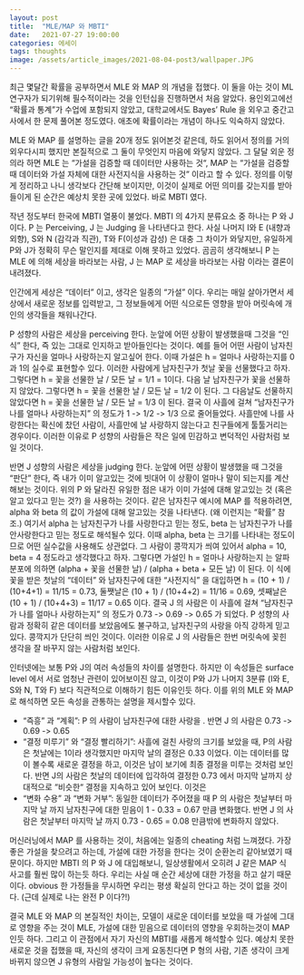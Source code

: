 ```yaml
---
layout: post
title:  "MLE/MAP 와 MBTI"
date:   2021-07-27 19:00:00
categories: 에세이
tags: thoughts
image: /assets/article_images/2021-08-04-post3/wallpaper.JPG
---
```


최근 몇달간 확률을 공부하면서 MLE 와 MAP 의 개념을 접했다. 이 둘을 아는 것이 ML 연구자가 되기위해 필수적이라는 것을 인턴십을 진행하면서 처음 알았다. 용인외고에선 “확률과 통계”가 수업에 포함되지 않았고, 대학교에서도 Bayes’ Rule 을 외우고 중간고사에서 한 문제 풀어본 정도였다. 애초에 확률이라는 개념이 하나도 익숙하지 않았다. 

MLE 와 MAP 를 설명하는 글을 20개 정도 읽어본것 같은데, 하도 읽어서 정의를 거의 외우다시피 했지만 본질적으로 그 둘이 무엇인지 마음에 와닿지 않았다. 그 달달 외운 정의라 하면 MLE 는 “가설을 검증할 때 데이터만 사용하는 것“, MAP 는 “가설을 검증할 때 데이터와 가설 자체에 대한 사전지식을 사용하는 것” 이라고 할 수 있다. 정의를 이렇게 정리하고 나니 생각보다 간단해 보이지만, 이것이 실제로 어떤 의미를 갖는지를 받아들이게 된 순간은 예상치 못한 곳에 있었다. 바로 MBTI 였다.  

작년 정도부터 한국에 MBTI 열풍이 불었다. MBTI 의 4가지 분류요소 중 하나는 P 와 J 이다. P 는 Perceiving, J 는 Judging 을 나타낸다고 한다. 사실 나머지 I와 E (내향과 외향), S와 N (감각과 직관), T와 F(이성과 감성) 은 대충 그 차이가 와닿지만, 유일하게 P와 J가 정확히 무슨 말인지를 제대로 이해 못하고 있었다. 곰곰히 생각해보니 P 는 MLE 에 의해 세상을 바라보는 사람, J 는 MAP 로 세상을 바라보는 사람 이라는 결론이 내려졌다. 

인간에게 세상은 “데이터” 이고, 생각은 일종의 “가설” 이다. 우리는 매일 살아가면서 세상에서 새로운 정보를 입력받고, 그 정보들에게 어떤 식으로든 영향을 받아 머릿속에 개인의 생각들을 채워나간다. 

P 성향의 사람은 세상을 perceiving 한다. 눈앞에 어떤 상황이 발생했을때 그것을 “인식” 한다, 즉 있는 그대로 인지하고 받아들인다는 것이다. 예를 들어 어떤 사람이 남자친구가 자신을 얼마나 사랑하는지 알고싶어 한다. 이때 가설은 h = 얼마나 사랑하는지를 0과 1의 실수로 표현할수 있다. 이러한 사람에게 남자친구가 첫날 꽃을 선물했다고 하자. 그렇다면 h = 꽃을 선물한 날 / 모든 날 = 1/1 = 1이다. 다음 날 남자친구가 꽃을 선물하지 않았다. 그렇다면 h = 꽃을 선물한 날 / 모든 날 = 1/2 이 된다. 그 다음날도 선물하지 않았다면 h = 꽃을 선물한 날 / 모든 날 = 1/3 이 된다. 결국 이 사흘에 걸쳐 “남자친구가 나를 얼마나 사랑하는지” 의 정도가 1 -> 1/2 -> 1/3 으로 줄어들었다. 사흘만에 나를 사랑한다는 확신에 찼던 사람이, 사흘만에 날 사랑하지 않는다고 친구들에게 툴툴거리는 경우이다. 이러한 이유로 P 성향의 사람들은 작은 일에 민감하고 변덕적인 사람처럼 보일 것이다. 

반면 J 성향의 사람은 세상을 judging 한다. 눈앞에 어떤 상황이 발생했을 때 그것을 “판단” 한다, 즉 내가 이미 알고있는 것에 빗대어 이 상황이 얼마나 말이 되는지를 계산해보는 것이다. 위의 P 와 달라진 유일한 점은 내가 이미 가설에 대해 알고있는 것 (혹은 알고 있다고 믿는 것?) 을 사용하는 것이다. 같은 남자친구 예시에 MAP 를 적용하려면, alpha 와 beta 의 값이 가설에 대해 알고있는 것을 나타낸다. (왜 이런지는 “확률” 참조.) 여기서 alpha 는 남자친구가 나를 사랑한다고 믿는 정도, beta 는 남자친구가 나를 안사랑한다고 믿는 정도로 해석될수 있다. 이때 alpha, beta 는 크기를 나타내는 정도이므로 어떤 실수값을 사용해도 상관없다. 그 사람이 콩깍지가 씌여 있어서 alpha = 10, beta = 4 정도라고 생각했다고 하자. 그렇다면 가설인 h = 얼마나 사랑하는지 는 알파분포에 의하면 (alpha + 꽃을 선물한 날) / (alpha + beta + 모든 날) 이 된다. 이 식에 꽃을 받은 첫날의 “데이터” 와 남자친구에 대한 “사전지식” 을 대입하면 h = (10 + 1) / (10+4+1) = 11/15 = 0.73, 둘쨋날은 (10 + 1) / (10+4+2) = 11/16 = 0.69, 셋째날은 (10 + 1) / (10+4+3) = 11/17 = 0.65 이다. 결국 J 의 사람은 이 사흘에 걸쳐 “남자친구가 나를 얼마나 사랑하는지” 의 정도가 0.73 -> 0.69 -> 0.65 가 되었다. P 성향의 사람과 정확히 같은 데이터를 보았음에도 불구하고, 남자친구의 사랑을 아직 강하게 믿고 있다. 콩깍지가 단단히 씌인 것이다. 이러한 이유로 J 의 사람들은 한번 머릿속에 꽂힌 생각을 잘 바꾸지 않는 사람처럼 보인다.

인터넷에는 보통 P와 J의 여러 속성들의 차이를 설명한다. 하지만 이 속성들은 surface level 에서 서로 엄청난 관련이 있어보이진 않고, 이것이 P와 J가 나머지 3분류 (I와 E, S와 N, T와 F) 보다 직관적으로 이해하기 힘든 이유인듯 하다. 이를 위의 MLE 와 MAP 로 해석하면 모든 속성을 관통하는 설명을 제시할수 있다.

- “즉흥” 과 “계획”: P 의 사람이 남자친구에 대한 사랑을 . 반면 J 의 사람은 0.73 -> 0.69 -> 0.65
- “결정 미루기” 와 “결정 빨리하기”: 사흘에 걸친 사랑의 크기를 보았을 때, P의 사람은 첫날에는 1이라 생각했지만 마지막 날의 결정은 0.33 이었다. 이는 데이터를 많이 볼수록 새로운 결정을 하고, 이것은 남이 보기에 최종 결정을 미루는 것처럼 보인다. 반면 J의 사람은 첫날의 데이터에 입각하여 결정한 0.73 에서 마지막 날까지 상대적으로 “비슷한“ 결정을 지속하고 있어 보인다. 이것은 
- “변화 수용” 과 “변화 거부”: 동일한 데이터가 주어졌을 때 P 의 사람은 첫날부터 마지막 날 까지 남자친구에 대한 믿음이 1 - 0.33 = 0.67 만큼 변화했다. 반면 J 의 사람은 첫날부터 마지막 날 까지 0.73 - 0.65 = 0.08 만큼밖에 변화하지 않았다. 

머신러닝에서 MAP 를 사용하는 것이, 처음에는 일종의 cheating 처럼 느껴졌다. 가장 좋은 가설을 찾으려고 하는데, 가설에 대한 가정을 한다는 것이 순환논리 같아보였기 때문이다. 하지만 MBTI 의 P 와 J 에 대입해보니, 일상생활에서 오히려 J 같은 MAP 식 사고를 훨씬 많이 하는듯 하다. 우리는 사실 매 순간 세상에 대한 가정을 하고 살기 때문이다. obvious 한 가정들을 무시하면 우리는 평생 확실히 안다고 하는 것이 없을 것이다. (근데 실제로 나는 완전 P 이다?!)

결국 MLE 와 MAP 의 본질적인 차이는, 모델이 새로운 데이터를 보았을 때 가설에 그대로 영향을 주는 것이 MLE, 가설에 대한 믿음으로 데이터의 영향을 우회하는것이 MAP 인듯 하다. 그리고 이 관점에서 자기 자신의 MBTI를 새롭게 해석할수 있다. 예상치 못한 새로운 것을 접했을 때, 자신의 생각이 크게 요동친다면 P 형의 사람, 기존 생각이 크게 바뀌지 않으면 J 유형의 사람일 가능성이 높다는 것이다. 
